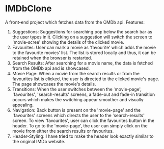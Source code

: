 # IMDbClone
A front-end project which fetches data from the OMDb api.
Features:
1. Suggestions: Suggestions for searching pop below the search bar as the user types in it. Clicking on a suggestion will switch the screen to 'movie-scree' showing the details of the clicked movie.
2. Favourites: User can mark a movie as 'favourite' which adds the movie to the favourite movies' list. The list is stored locally and thus, it can be retained when the browser is restarted.
3. Search Results: After searching for a movie name, the data is fetched from the OMDb api and is showcased.
4. Movie Page: When a movie from the search results or from the favourites list is clicked, the user is directed to the clicked movie's page. The page showcases the movie's details.
5. Transitions: When the user switches between the 'movie-page', 'favourites', 'search-results' screens, a fade-out and fade-in transition occurs which makes the switching appear smoother and visually appealing.
6. Navigation: Back button is present on the 'movie-page' and the 'favourites' screens which directs the user to the 'search-results' screen. To view 'favourites', user can click the favourites button in the header.
   To go to the 'movie-page', the user can simply click on the movie from either the search results or favourites.
7. Header-Styling: I have tried to make the header look exactly similar to the original IMDb website.
